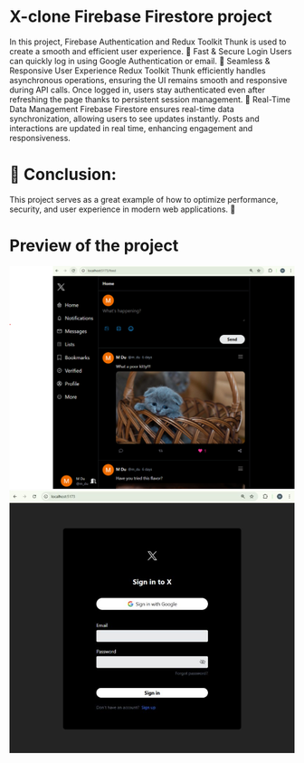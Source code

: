 # X-clone Firebase Firestore project
In this project, Firebase Authentication and Redux Toolkit Thunk is used to create a smooth and efficient user experience.
🔹 Fast & Secure Login
Users can quickly log in using Google Authentication or email.
🔹 Seamless & Responsive User Experience
Redux Toolkit Thunk efficiently handles asynchronous operations, ensuring the UI remains smooth and responsive during API calls.
Once logged in, users stay authenticated even after refreshing the page thanks to persistent session management.
🔹 Real-Time Data Management
Firebase Firestore ensures real-time data synchronization, allowing users to see updates instantly.
Posts and interactions are updated in real time, enhancing engagement and responsiveness.
# 📌 Conclusion:
This project serves as a great example of how to optimize performance, security, and user experience in modern web applications. 🚀
# Preview of the project
![](Screenshot.png)
![](1739908683194.jfif)
